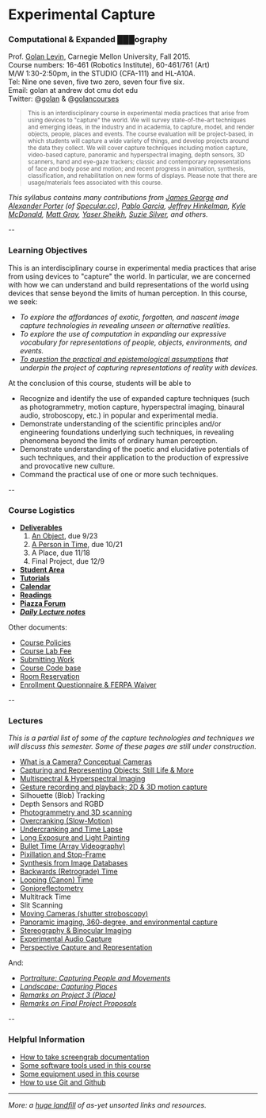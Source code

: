 # Experimental Capture

### Computational & Expanded ███ography
Prof. [Golan Levin](http://flong.com), Carnegie Mellon University, Fall 2015. <br />
Course numbers: 16-461 (Robotics Institute), 60-461/761 (Art) <br />
M/W 1:30-2:50pm, in the STUDIO (CFA-111) and HL-A10A.<br />
Tel: Nine one seven, five two zero, seven four five six.<br />
Email: golan at andrew dot cmu dot edu <br />
Twitter: @[golan](https://twitter.com/golan) & @[golancourses](https://twitter.com/golancourses)<br />

> <small>This is an interdisciplinary course in experimental media practices that arise from using devices to "capture" the world. We will survey state-of-the-art techniques and emerging ideas, in the industry and in academia, to capture, model, and render objects, people, places and events. The course evaluation will be project-based, in which students will capture a wide variety of things, and develop projects around the data they collect. We will cover capture techniques including motion capture, video-based capture, panoramic and hyperspectral imaging, depth sensors, 3D scanners, hand and eye-gaze trackers; classic and contemporary representations of face and body pose and motion; and recent progress in animation, synthesis, classification, and rehabilitation on new forms of displays. Please note that there are usage/materials fees associated with this course.</small>

*This syllabus contains many contributions from [James George](http://jamesgeorge.org/) and [Alexander Porter](http://alexanderporter.net/) (of [Specular.cc](http://www.specular.cc/)), [Pablo Garcia](http://pablogarcia.org/), [Jeffrey Hinkelman](https://twitter.com/jeffhinkelman), [Kyle McDonald](http://kylemcdonald.net/), [Matt Gray](http://www.northeastern.edu/camd/theatre/people/matt-gray/), [Yaser Sheikh](http://www.cs.cmu.edu/~yaser/), [Suzie Silver](http://suziesilver.com/), and others.*

--
### Learning Objectives

This is an interdisciplinary course in experimental media practices that arise from using devices to "capture" the world. In particular, we are concerned with how we can understand and build representations of the world using devices that sense beyond the limits of human perception. In this course, we seek:

* *To explore the affordances of exotic, forgotten, and nascent image capture technologies in revealing unseen or alternative realities.*
* *To explore the use of computation in expanding our expressive vocabulary for representations of people, objects, environments, and events.*
* *[To question the practical and epistemological assumptions](docs/assumptions.md) that underpin the project of capturing representations of reality with devices.*

At the conclusion of this course, students will be able to 

* Recognize and identify the use of expanded capture techniques (such as photogrammetry, motion capture, hyperspectral imaging, binaural audio, stroboscopy, etc.) in popular and experimental media. 
* Demonstrate understanding of the scientific principles and/or engineering foundations underlying such techniques, in revealing phenomena beyond the limits of ordinary human perception.
* Demonstrate understanding of the poetic and elucidative potentials of such techniques, and their application to the production of expressive and provocative new culture.
* Command the practical use of one or more such techniques.

--
### Course Logistics

* [**Deliverables**](docs/deliverables.md)
   1. [An Object](docs/assignment1-object.md), due 9/23
   1. [A Person in Time](docs/assignment2-person.md), due 10/21
   1. A Place, due 11/18
   1. Final Project, due 12/9
* [**Student Area**](students/index.md)
* [**Tutorials**](docs/tutorials.md)
* [**Calendar**](docs/calendar.md)
* [**Readings**](docs/readings.md)
* [**Piazza Forum**](http://piazza.com/cmu/fall2015/1646160461761/home)
* ***[Daily Lecture notes](docs/lecture-notes.md)***

Other documents: 

* [Course Policies](docs/policies.md)
* [Course Lab Fee](docs/course-fee.md)
* [Submitting Work](docs/submitting-work.md)
* [Course Code base](code/index.md)
* [Room Reservation](docs/equipment.md)
* [Enrollment Questionnaire & FERPA Waiver](docs/ferpa.md)


--
### Lectures
*This is a partial list of some of the capture technologies and techniques we will discuss this semester. Some of these pages are still under construction.*


* [What is a Camera? Conceptual Cameras](docs/conceptual-cameras.md)
* [Capturing and Representing Objects: Still Life & More](docs/object-references.md)
* [Multispectral & Hyperspectral Imaging](docs/hyperspectral.md)
* [Gesture recording and playback; 2D & 3D motion capture](docs/gesture.md)
* Silhouette (Blob) Tracking
* Depth Sensors and RGBD
* [Photogrammetry and 3D scanning](docs/Photogrammetry-and-3D-scanning.md)
* [Overcranking (Slow-Motion)](docs/overcranking.md)
* [Undercranking and Time Lapse](docs/undercranking.md)
* [Long Exposure and Light Painting](docs/longexposure.md)
* [Bullet Time (Array Videography)](docs/bullettime.md)
* [Pixillation and Stop-Frame](docs/pixillation.md)
* [Synthesis from Image Databases](docs/collection-synthesis.md)
* [Backwards (Retrograde) Time](docs/backwards.md)
* [Looping (Canon) Time](docs/looping.md)
* [Gonioreflectometry](docs/gonioreflectometry.md)
* Multitrack Time
* Slit Scanning
* [Moving Cameras (shutter stroboscopy)](docs/moving-cameras.md)
* [Panoramic imaging, 360-degree, and environmental capture](docs/environmental-capture.md)
* [Stereography & Binocular Imaging](docs/binocular-stereography.md)
* [Experimental Audio Capture](docs/audio.md)
* [Perspective Capture and Representation](docs/perspective.md)

And:

* *[Portraiture: Capturing People and Movements](docs/portraits.md)*
* *[Landscape: Capturing Places](docs/places.md)*
* *[Remarks on Project 3 (Place)](docs/assignment3-remarks.md)*
* *[Remarks on Final Project Proposals](docs/final-project-proposal-remarks.md)*

--
### Helpful Information 
* [How to take screengrab documentation](docs/screengrabs.md)
* [Some software tools used in this course](docs/tools.md)
* [Some equipment used in this course](docs/equipment.md)
* [How to use Git and Github](docs/git.md)

--- 

*More: a [huge landfill](docs/unsorted.md) of as-yet unsorted links and resources.*